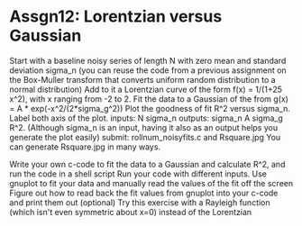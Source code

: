 # Assgn12: Lorentzian versus Gaussian

Start with a baseline noisy series of length N with zero mean and standard deviation sigma_n (you can reuse the code from a previous assignment on the Box-Muller transform that converts uniform random distribution to a normal distribution)
Add to it a Lorentzian curve of the form f(x) = 1/(1+25 x^2), with x ranging from -2 to 2.
Fit the data to a Gaussian of the from g(x) = A * exp(-x^2/(2*sigma_g^2))
Plot the goodness of fit R^2 versus sigma_n. Label both axis of the plot.
inputs: N sigma_n 
outputs:  sigma_n A sigma_g R^2. (Although sigma_n is an input, having it also as an output helps you generate the plot easily)
submit: rollnum_noisyfits.c  and Rsquare.jpg
You can generate Rsquare.jpg in many ways. 

Write your own c-code to fit the data to a Gaussian and calculate R^2, and run the code in a shell script
Run your code with different inputs.  Use gnuplot to fit your data and manually read the values of the fit off the screen
Figure out how to read back the fit values from gnuplot into your c-code and print them out
(optional) Try this exercise with a Rayleigh function (which isn't even symmetric about x=0) instead of the Lorentzian
